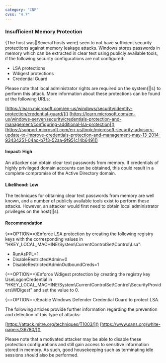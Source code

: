 ```yaml
---
category: "CNF"
cvss: "4.7"
---
```

### Insufficient Memory Protection
{The host was||Several hosts were} seen to not have sufficient security protections against memory leakage attacks. Windows stores passwords in memory which can be extracted in clear text using publicly available tools, if the following security configurations are not configured:

* LSA protections
* Wdigest protections
* Credential Guard

Please note that local administrator rights are required on the system{||s} to perform this attack. More information about these protections can be found at the following URLs:

[https://learn.microsoft.com/en-us/windows/security/identity-protection/credential-guard/]()
[https://learn.microsoft.com/en-us/windows-server/security/credentials-protection-and-management/configuring-additional-lsa-protection]()
[https://support.microsoft.com/en-us/topic/microsoft-security-advisory-update-to-improve-credentials-protection-and-management-may-13-2014-93434251-04ac-b7f3-52aa-9f951c14b649]()
#### Impact: High
An attacker can obtain clear text passwords from memory. If credentials of highly privileged domain accounts can be obtained, this could result in a complete compromise of the Active Directory domain.
#### Likelihood: Low
The techniques for obtaining clear text passwords from memory are well known, and a number of publicly available tools exist to perform these attacks. However, an attacker would first need to obtain local administrator privileges on the host{||s}.
#### Recommendation
{==OPTION==}Enforce LSA protection by creating the following registry keys with the corresponding values in "HKEY_LOCAL_MACHINE\System\CurrentControlSet\Control\Lsa":

* RunAsPPL=1
* DisableRestrictedAdmin=0
* DisableRestrictedAdminOutboundCreds=1

{==OPTION==}Enforce Wdigest protection by creating the registry key UseLogonCredential in "HKEY_LOCAL_MACHINE\System\CurrentControlSet\Control\SecurityProviders\WDigest" and set the value to 0.

{==OPTION==}Enable Windows Defender Credential Guard to protect LSA.

The following articles provide further information regarding the prevention and detection of this type of attacks:

[https://attack.mitre.org/techniques/T1003/]()
[https://www.sans.org/white-papers/36780/]()

Please note that a motivated attacker may be able to disable these protection configurations and still gain access to sensitive information stored in memory. As such, good housekeeping such as terminating idle sessions should also be performed.
